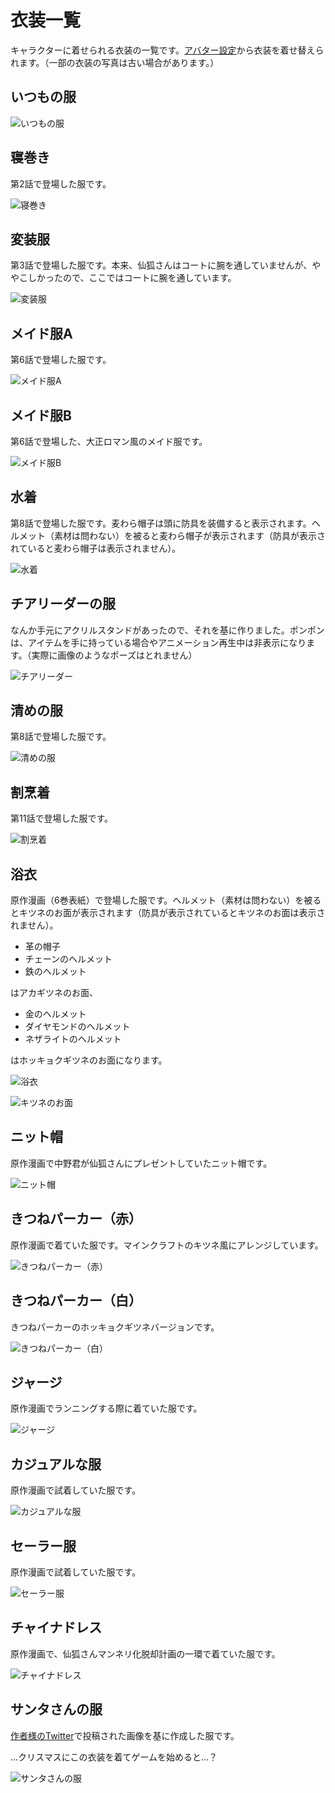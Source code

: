 # 衣装一覧
キャラクターに着せられる衣装の一覧です。[アバター設定](../SenkoSan/README.md#アバター設定)から衣装を着せ替えられます。（一部の衣装の写真は古い場合があります。）

## いつもの服
![いつもの服](README_images/通常の服.jpg)

## 寝巻き
第2話で登場した服です。

![寝巻き](README_images/寝巻き.jpg)

## 変装服
第3話で登場した服です。本来、仙狐さんはコートに腕を通していませんが、ややこしかったので、ここではコートに腕を通しています。

![変装服](README_images/変装服.jpg)

## メイド服A
第6話で登場した服です。

![メイド服A](README_images/メイド服A.jpg)

## メイド服B
第6話で登場した、大正ロマン風のメイド服です。

![メイド服B](README_images/メイド服B.jpg)

## 水着
第8話で登場した服です。麦わら帽子は頭に防具を装備すると表示されます。ヘルメット（素材は問わない）を被ると麦わら帽子が表示されます（防具が表示されていると麦わら帽子は表示されません）。

![水着](README_images/水着.jpg)

## チアリーダーの服
なんか手元にアクリルスタンドがあったので、それを基に作りました。ポンポンは、アイテムを手に持っている場合やアニメーション再生中は非表示になります。（実際に画像のようなポーズはとれません）

![チアリーダー](README_images/チアリーダー.jpg)

## 清めの服
第8話で登場した服です。

![清めの服](README_images/清めの服.jpg)

## 割烹着
第11話で登場した服です。

![割烹着](README_images/割烹着.jpg)

## 浴衣
原作漫画（6巻表紙）で登場した服です。ヘルメット（素材は問わない）を被るとキツネのお面が表示されます（防具が表示されているとキツネのお面は表示されません）。

- 革の帽子
- チェーンのヘルメット
- 鉄のヘルメット

はアカギツネのお面、

- 金のヘルメット
- ダイヤモンドのヘルメット
- ネザライトのヘルメット

はホッキョクギツネのお面になります。

![浴衣](README_images/浴衣.jpg)

![キツネのお面](README_images/狐のお面.jpg)

## ニット帽
原作漫画で中野君が仙狐さんにプレゼントしていたニット帽です。

![ニット帽](README_images/ニット帽.jpg)

## きつねパーカー（赤）
原作漫画で着ていた服です。マインクラフトのキツネ風にアレンジしています。

![きつねパーカー（赤）](README_images/きつねパーカー（赤）.jpg)

## きつねパーカー（白）
きつねパーカーのホッキョクギツネバージョンです。

![きつねパーカー（白）](README_images/きつねパーカー（白）.jpg)

## ジャージ
原作漫画でランニングする際に着ていた服です。

![ジャージ](README_images/ジャージ.jpg)

## カジュアルな服
原作漫画で試着していた服です。

![カジュアルな服](README_images/カジュアルな服.jpg)

## セーラー服
原作漫画で試着していた服です。

![セーラー服](README_images/セーラー服.jpg)

## チャイナドレス
原作漫画で、仙狐さんマンネリ化脱却計画の一環で着ていた服です。

![チャイナドレス](README_images/チャイナドレス.jpg)

## サンタさんの服
[作者様のTwitter](https://twitter.com/rimukoro/status/1342066683704352768)で投稿された画像を基に作成した服です。

...クリスマスにこの衣装を着てゲームを始めると...？

![サンタさんの服](README_images/サンタさん.jpg)